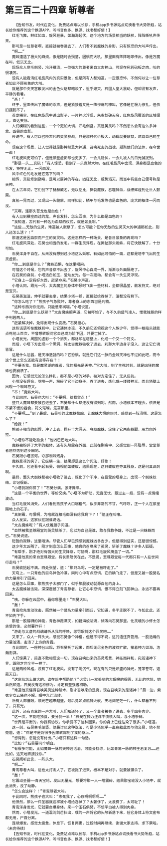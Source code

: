 # 第三百二十四章 斩尊者
        【告知书友，时代在变化，免费站点难以长存，手机app多书源站点切换看书大势所趋，站长给你推荐的这个换源APP，听书音色多、换源、找书都好使！】
       红毛飞舞，鲜红如血，旋风狂暴，如瀚海起伏，这个地方的场景相当的妖邪，阵阵嘶吼声传来。
       那可是一位尊者啊，直接就被卷进去了，人们看不到魔蛛的身影，只有惊恐的大叫声传出。
       “啊……”
       魔蛛遭遇了极大的麻烦，像是随时会殒落，因惧而大吼，那里面有阵阵咆哮传出，像是万魔在叫，低沉无比。
       现场众人寒毛倒竖，冷汗横流，一位强大的尊者来自太古神山，可现在宛若砧板之肉，叫的很凄厉。
       没有人能看清红毛旋风内的真实景象，但是所有人都知道，一定很恐怖，不然何以让一位尊者如此不顾形象的大叫。
       就是那中央天宫散发出的金色火焰都暗淡了，近乎熄灭，石国人皇大震动，但却没有发声，平静的看着。
       “杀！”
       终于，里面传出了魔蛛的杀声，但是紧接着又是一阵惨痛的嚎叫，它像是在极力挣扎，但依旧摆脱不了。
       苍龙横空，在红色旋风中透出影子，一片神火浮现，朱雀划破天穹，红色旋风覆盖的区域很大，直达天际。
       人们模糊的看到这些，一个个更加大惧，汗毛倒竖，真是英灵吗？不然怎么会有这么多神禽、凶兽的虚影。
       传说中，有人可以召唤古代的英灵参战，只是那种代价极大，动辄就要献祭，燃烧自己的生命。
       现在这个场景，让人觉得就是那种禁忌大神通，召唤死去的战魂，凝聚他们的法体，在今世一战！
       红毛旋风更可怕了，但是那些虚影却也更多了，一会儿隐伏，一会儿被人的目光捕捉到。
       “那是一头……真犼！”有人惊恐，看到了一头庞然大物，在红毛旋风中出现，满身都是血色的毛发，狰狞无比，一闪而没。
       风中红色的毛发是它落下的吗？
       相传，真犼修到巅峰，是可以屠神的存在，凶狂无比，威势滔天，而当中有些自己便号称是天神。
       在太古年间，它们创下了赫赫威名，无以伦比，撕裂魔族，吞噬神血，战绩辉煌到让世人颤栗。
       真犼一晃而过，又现出一头貔貅，同样如此，鳞甲与毛发等也是血色的，庞大的躯体一闪而没。
       “天啊，连那头苍龙也是血色！”
       有人见到横空而过的龙，声音发抖，怎么回事，为什么都是血色的？
       “我知道，古代有一种名为血祭的仪式，就是如此啊。”
       “这些……无敌的生灵，难道被人献祭了，怎么可能？任你无敌的生灵天大的神通都如此，别人还怎么活？！”
       那道这是因血祭而产生的英灵吗，这是怎样的一种场景，是昔日景象的再现吗？
       红毛旋风深处，石昊也相当的发毛，一群生灵浮现，在撕扯那头蜘蛛，将它快肢解了，十分可怕。
       石昊浑身不自在，从来没有想到过小塔这么妖邪，有如此可怕的一面，这都是塔中飞出的生灵虚影。
       “你……到底是什么？”魔蛛恐惧，在这里喝问。
       可惜这个时候，它的声音穿不出去了，旋风中心自成一界，渐渐与外面隔绝了。
       在石昊的身前，小塔洁白如玉，莹灿发光，每一次摇动，都会有一头生灵浮现。
       “它身上一定有好东西，赶紧夺来。”石昊小声道。
       小塔认同，霞光一闪，太古魔主的身体中顿时飞出一些材料，全都很晶莹，散发符文，绝对是宝贝。
       石昊美滋滋，伸手就要去拿，结果小塔一颤，直接就给吞掉了，渣都没有剩下。
       “你怎么吃了？”熊孩子气急败坏，尊者身上的东西岂是凡物。
       “这种东西对你无用，只能惹来祸端。”小塔说道。
       “你……到底是什么妖邪？”太古魔蛛颤声道，它被吓怕了，与不久前盛气凌人、惟我独尊的样子判若两人。
       “赶紧解决掉，免得出现什么变故。”石昊担心。
       这些话语听在魔蛛耳中，让它通体冰凉，不久前它还俯视这个人族少年，觉得一根指头就能点死他上百次，不曾想转眼间它自己成为阶下囚，并要亡掉了。
       小塔发光，周围的虚影一个个消失，都烙印在塔壁上，化成一个又一个符文。
       而后，小塔下方出现一个黑洞，将太古魔蛛吸收了进去，刹那大半边身子没入，这让它亡魂皆冒。
       这是什么法器，是天神造就的吗？它恐惧，就是它们这一脉的金蛛天神也不过如此吧，而今这个世上怎么还能有这等存在？！
       “不要杀我，我是魔灵湖的尊者，我的祖先是天神。”它大叫，到了生死时刻，就是凶狂的魔蛛也要崩溃了。
       因为，它感觉无论怎么挣扎，都不是小塔的对手，被对方定住了，无从反抗。
       小塔没有理会，喀嚓一声，粉碎了它半边身子，吞了进去，炼化成一缕缕神光，而且塔壁上出现一个蜘蛛符文。
       “不！”魔蛛大叫。
       与此同时，石昊也大叫：“不要啊，给我留点！”
       整只大魔蛛都要被吞进去了，石昊却什么都还没有得到呢。然而，小塔根本不理会，依旧是不紧不慢的吞食，符文璀璨，笼罩那里。
       “不要啊……”到了最后，石昊叫的比魔蛛都凶，让魔蛛大惧的同时，感觉到一阵滑稽，这是怎么了？
       “给我！”
       熊孩子相当的彪悍，冲了上去，撑开十大洞天，夺取魔蛛，定住了它两条蛛腿，用力向外拉。
       “小塔你不能吃独食！”他凶巴巴地大叫。
       魔蛛被粉碎了大半的躯体，还有头颅露在外面，此刻在剧痛中，又感觉到一阵耻辱，堂堂尊者居然落到这步田地。
       石昊跟小塔拔河，夺那蜘蛛残身。
       魔蛛悲凉的笑了，它纵横一生，结果却是这么个死法，好惨！
       不久前，它还看不起石昊，俯视他如蝼蚁，结果现在，这只蝼蚁在夺其残身，这是何其讽刺啊。
       最终，整头大蜘蛛都被小塔收了进去，炼化了个干净，在晶莹的塔身上，出现一个蜘蛛纹络，印记很新。
       “小塔我跟你拼了！”石昊分满，张牙舞爪。
       “这是一个平衡的世界，等价交换。”小塔不为所动，无喜无忧，跟过去一般，没有一点情绪波动。
       当红毛旋风消失，人们看到熊孩子大口喘粗气，似乎非常的不甘，气呼呼，正一个人在那里踢地上的石子。
       “真倒霉，可恨啊，为啥就连根毛都没有给我剩下？！”他正在叫嚷。
       众人发呆，这家伙在跟谁说话。
       “太古魔蛛呢？”有人仗着胆子问道。
       “自然被我至尊殿堂的英灵镇杀了，它以为自己是谁，敢与我教争雄，不过是一只蛛蛛而已。”石昊说道。
       短暂的寂静，这里喧沸。尽管人们早已预感到魔蛛凶多吉少，但是得到证实，还是很惊憾。
       这少年太凶残了，刚才到底怎么回事，他真的召唤来了英灵，斩杀了魔蛛？许多人狐疑。
       “有帮手，刚才绝对有强大的生灵降临，可惜啊，那红毛旋风掩盖了一切。”
       “难道他真的来自至尊殿堂，有长辈隐伏在此，不是说，至尊殿堂每一代都只有一人在世间行走吗？”
       石昊收拾起不满，四处张望，道：“那只鸟呢，一定是被吓走了。”
       天穹上，一只青色的巨鸟神色冷漠，同时心中有点恐惧，它的确飞走了，但是又被一股莫名的力量牵引了回来。
       这是怎么回事，那熊孩子太邪门了，似乎那股波动就源自他的身上。
       太古魔蛛被击毙，深深震撼了青鸾尊者，让它心中恐惧，恨不得立刻飞回神山，永远不要再回来。
       “咦，你躲在云层中，看你哪里走！”石昊大叫。
       “轰！”
       青鸾抢先发动攻击，既然被一个莫名力量牵引而归，它知道，多半走脱不了，与如此此，还不如先下手。
       那是一股磅礴的神能，青色神霞满天，如碧海般汹涌，倾泻向石昊那里，化灵境的小修士怎承受的住，必然要炸开！
       “游走与太虚的战魂请听从我的呼唤，惩罚眼前这个罪民吧……”
       又来了，众人一阵头大，感觉石昊像个神棍，但是不得不说，这咒语还真管用，一股浩瀚的力量汹涌，击溃了上方的青霞。
       与此同时，一座神台出现，将石昊托了起来，而后无尽金色的波纹扩散，接着神力如海，浩瀚澎湃。
       人们惊呆了，简直不敢相信这一切，现在召唤出来的英灵场景，神圣而祥和，宛若诸神下界，跟刚才完全不一样了。
       这是两种风格，没有了红毛旋风，没有了阴沉气，现在有的只是炽盛的神光，笼罩苍穹，遮蔽天日。
       “这家伙怎么做大的，谁在暗中帮助他？”火灵儿一双美丽的大眼瞪的很圆，无比的吃惊，她自然知道，石昊没有这种修为，肯定有至强者相助。
       “难道他真懂得召唤英灵这种禁术，刚才召唤来的是魔，现在召唤来的是诸神？”另一边，紫衣少女云曦也不解，眼中光芒流转。
       所有人都傻眼，那光芒越来越盛，最后竟如点燃神火般，天地间茫茫一片，什么都看不到了，只有光。
       此外，还有青鸾的一声大叫，人们知道坏了，又一个尊者被卷了进去，多半凶多吉少。
       “这一次，不能吃独食，要分我一半！”石昊在神力汪洋中愤愤大叫，与小塔争辩。
       “世界是平衡的，你我有协议，你承受不了这种因果，你的身上已经沾染了很多。”小塔道。
       这一刻，石昊寒毛倒竖，他最讨厌这种说法，可是小塔似乎一直在藉此而与他交易，他不禁蹙眉，道：“你是不是将很多因果转嫁到了我的身上。”
       “想得到，怎能没有付出。”小塔只有这样一句话。
       “比如？”石昊要问个明白。
       “有很多可能，比如魔蛛一脉的天神若活着，可能会找你，比如青鸾一脉的神王若复苏……还比如，这天地直接找你。”
       石昊闻听此言，一阵头大。
       “啊……”
       青鸾尊者大叫，这也太打击人了，它被拖了进来，根本不是对手，就要被镇杀了。
       “轰！”
       它震动圣器——青天宝轮，发出无量光，想要将那一人一塔震碎，结果那宝轮没入小塔中，就此消失，没了动静。
       “怎么会这样？！”青鸾尊者大叫。
       于此同时，熊孩子也大叫：“疼死我了，心疼啊啊啊啊……”
       他愤然，那么一件圣器就这样被小塔给吞掉了？太奢侈了，太浪费了，太可耻了！
       青鸾浑身发光，它就要自爆身体，来一个玉石俱焚，不想平白被人得到肉身。
       然而，小塔发光，一道混沌剑芒扫出，噗的一声将它的头颅斩落下来，任它身体上符文密布都无用，尸首分离。
       连续爆发，感觉太疲惫，休息下，恢复两更，过段时间再继续，谢谢大家支持，求下票啦。（未完待续）
       【告知书友，时代在变化，免费站点难以长存，手机app多书源站点切换看书大势所趋，站长给你推荐的这个换源APP，听书音色多、换源、找书都好使！】